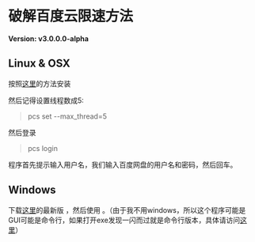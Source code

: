 # 破解百度云限速方法

**Version: v3.0.0.0-alpha**

## Linux & OSX

按照[这里](https://github.com/GangZhuo/BaiduPCS)的方法安装

然后记得设置线程数成5:

>pcs set --max_thread=5

然后登录

>pcs login

程序首先提示输入用户名，我们输入百度网盘的用户名和密码，然后回车。


## Windows

下载[这里](https://github.com/GangZhuo/BaiduPCS/releases)的最新版 ，然后使用 。（由于我不用windows，所以这个程序可能是GUI可能是命令行，如果打开exe发现一闪而过就是命令行版本，具体请访问[这里](https://github.com/GangZhuo/BaiduPCS)）
